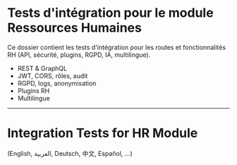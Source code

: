 # Tests d'intégration pour le module Ressources Humaines

Ce dossier contient les tests d'intégration pour les routes et fonctionnalités RH (API, sécurité, plugins, RGPD, IA, multilingue).

- REST & GraphQL
- JWT, CORS, rôles, audit
- RGPD, logs, anonymisation
- Plugins RH
- Multilingue

---

# Integration Tests for HR Module

(English, العربية, Deutsch, 中文, Español, ...)
